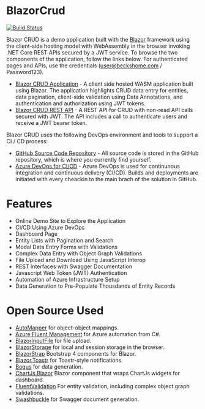 # BlazorCrud
[![Build Status](https://beckshome.visualstudio.com/BlazorCRUD/_apis/build/status/thbst16.BlazorCrud?branchName=master)](https://beckshome.visualstudio.com/BlazorCRUD/_build/latest?definitionId=4&branchName=master)

Blazor CRUD is a demo application built with the [Blazor](https://blazor.net) framework using the client-side hosting model with WebAssembly in the browser invoking .NET Core REST APIs secured by a JWT service. To browse the two components of the application, follow the links below. For authenticated pages and APIs, use the credentials (user@beckshome.com / Password123).
* [Blazor CRUD Application](https://becksblazor.azurewebsites.net/) - A client side hosted WASM application built using Blazor. The application highlights CRUD data entry for entities, data pagination, client-side validation using Data Annotations, and authentication and authorization using JWT tokens.
* [Blazor CRUD REST API](https://becksblazor.azurewebsites.net/swagger/index.html) - A REST API for CRUD with non-read API calls secured with JWT. The API includes a call to authenticate users and receive a JWT bearer token.

Blazor CRUD uses the following DevOps environment and tools to support a CI / CD process:
* [GitHub Source Code Repository](https://github.com/thbst16/BlazorCrud) - All source code is stored in the GitHub repository, which is where you currently find yourself.
* [Azure DevOps for CI/CD](https://beckshome.visualstudio.com/BlazorCRUD/_build) - Azure DevOps is used for continunous integration and continuous delivery (CI/CD). Builds and deployments are initiated with every cheackin to the main brach of the solution in GitHub.

# Features

* Online Demo Site to Explore the Application
* CI/CD Using Azure DevOps
* Dashboard Page
* Entity Lists with Pagination and Search
* Modal Data Entry Forms with Validations
* Complex Data Entry with Object Graph Validations
* File Upload and Download Using JavaScript Interop
* REST Interfaces with Swagger Documentation
* Javascript Web Token (JWT) Authentication
* Automation of Azure Infrastructure Setup
* Data Generation to Pre-Populate Thousdands of Entity Records

# Open Source Used

* [AutoMapper](https://github.com/AutoMapper/AutoMapper) for object-object mappings.
* [Azure Fluent Management](https://github.com/Azure/azure-libraries-for-net) for Azure automation from C#.
* [BlazorInputFile](https://github.com/SteveSandersonMS/BlazorInputFile) for file upload.
* [BlazorStorage](https://github.com/cloudcrate/BlazorStorage) for local and session storage in the browser.
* [BlazorStrap](https://github.com/chanan/BlazorStrap) Bootstrap 4 components for Blazor.
* [Blazor.Toastr](https://github.com/sotsera/sotsera.blazor.toaster) for Toastr-style notifications.
* [Bogus](https://github.com/bchavez/Bogus) for data generation.
* [ChartJs.Blazor](https://github.com/mariusmuntean/ChartJs.Blazor) Blazor component that wraps ChartJs widgets for dashboard.
* [FluentValidation](https://github.com/JeremySkinner/FluentValidation) For entity validation, including complex object graph validations. 
* [Swashbuckle](https://github.com/domaindrivendev/Swashbuckle) for Swagger document generation.